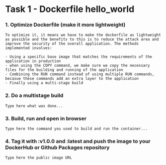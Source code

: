 # Task 1 - Dockerfile hello_world

### 1. Optimize Dockerfile (make it more lightweight)
```
To optimize it, it means we have to make the dockerfile as lightweight
as possible and the benefits to this is to reduce the attack area and
improve the security of the overall application. The methods implemented involves:

- Using a specific base image that matches the requirements of the application in production
- when using the COPY command, we make sure we copy the necessary files for the building and running of the application
- Combining the RUN command instead of using multiple RUN commands, becasue these commands add an extra layer to the application
- Finally using a multi-stage build

```

### 2. Do a multistage build
```
Type here what was done...

```

### 3. Build, run and open in browser
```
Type here the command you used to build and run the container...

```

### 4. Tag it with :v1.0.0 and :latest and push the image to your DockerHub or Github Packages repository
```
Type here the public image URL

```
